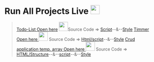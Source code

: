 # Run All Projects Live  <img src="https://cdn-icons-png.flaticon.com/512/4205/4205906.png" width="30px" hight="30px">
> <a href="https://adarshprogrammer.github.io/My-Projects/Todo List/todo.html">Todo-List Open here</a> <img src="https://cdn-icons-png.flaticon.com/512/2490/2490402.png" width="30px" hight="30px">Source Code => <a href="https://github.com/adarshprogrammer/My-Projects/blob/main/Todo%20List/script/script.js">Script</a>--&--<a href="https://github.com/adarshprogrammer/My-Projects/blob/main/Todo%20List/css/Css.css">Style</a>
><a href="https://adarshprogrammer.github.io/My-Projects/Timmer/timer and Coundown.html">Timmer Open here </a><img src="https://cdn-icons-png.flaticon.com/512/3003/3003202.png" width="30px" hight="30px"> Source Code => <a href="https://github.com/adarshprogrammer/MyProjects/blob/main/Timmer/timer%20and%20Coundown.html">Html/script</a>--&--<a href="https://github.com/adarshprogrammer/My-Projects/blob/main/Timmer/css.css">Style</a>
><a href="https://adarshprogrammer.github.io/My-Projects/crud application using Temporary array[]/Index.html">Crud application temp. array Open here </a><img src="https://encrypted-tbn0.gstatic.com/images?q=tbn:ANd9GcTg3ADHLa7Vov8vHhZFvxvjQLJUERPr7kwO2Q&usqp=CAU" width="30px" hight="30px"> Source Code =>  <a href="https://github.com/adarshprogrammer/My-Projects/blob/main/crud%20application%20using%20Temporary%20array%5B%5D/Index.html">HTML/Structure</a>--&--<a href="https://github.com/adarshprogrammer/My-Projects/blob/main/crud%20application%20using%20Temporary%20array%5B%5D/SCRIPT/script.js">script</a>--&--<a href="https://github.com/adarshprogrammer/My-Projects/blob/main/crud%20application%20using%20Temporary%20array%5B%5D/CSS/css.css">Style</a>
